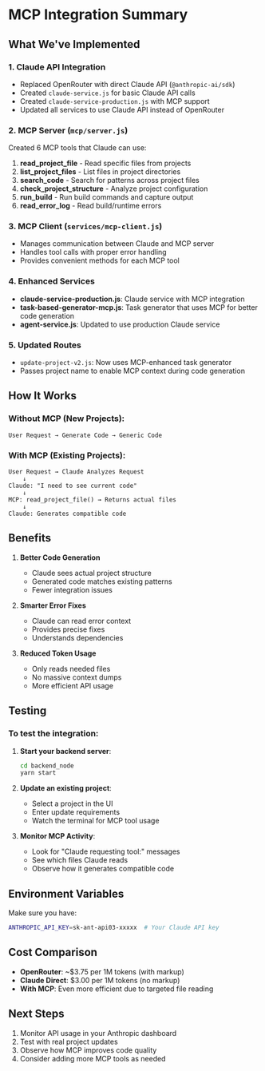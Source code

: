 # MCP Integration Summary

## What We've Implemented

### 1. **Claude API Integration**
- Replaced OpenRouter with direct Claude API (`@anthropic-ai/sdk`)
- Created `claude-service.js` for basic Claude API calls
- Created `claude-service-production.js` with MCP support
- Updated all services to use Claude API instead of OpenRouter

### 2. **MCP Server** (`mcp/server.js`)
Created 6 MCP tools that Claude can use:

1. **read_project_file** - Read specific files from projects
2. **list_project_files** - List files in project directories  
3. **search_code** - Search for patterns across project files
4. **check_project_structure** - Analyze project configuration
5. **run_build** - Run build commands and capture output
6. **read_error_log** - Read build/runtime errors

### 3. **MCP Client** (`services/mcp-client.js`)
- Manages communication between Claude and MCP server
- Handles tool calls with proper error handling
- Provides convenient methods for each MCP tool

### 4. **Enhanced Services**
- **claude-service-production.js**: Claude service with MCP integration
- **task-based-generator-mcp.js**: Task generator that uses MCP for better code generation
- **agent-service.js**: Updated to use production Claude service

### 5. **Updated Routes**
- `update-project-v2.js`: Now uses MCP-enhanced task generator
- Passes project name to enable MCP context during code generation

## How It Works

### Without MCP (New Projects):
```
User Request → Generate Code → Generic Code
```

### With MCP (Existing Projects):
```
User Request → Claude Analyzes Request
    ↓
Claude: "I need to see current code"
    ↓
MCP: read_project_file() → Returns actual files
    ↓
Claude: Generates compatible code
```

## Benefits

1. **Better Code Generation**
   - Claude sees actual project structure
   - Generated code matches existing patterns
   - Fewer integration issues

2. **Smarter Error Fixes**
   - Claude can read error context
   - Provides precise fixes
   - Understands dependencies

3. **Reduced Token Usage**
   - Only reads needed files
   - No massive context dumps
   - More efficient API usage

## Testing

### To test the integration:

1. **Start your backend server**:
   ```bash
   cd backend_node
   yarn start
   ```

2. **Update an existing project**:
   - Select a project in the UI
   - Enter update requirements
   - Watch the terminal for MCP tool usage

3. **Monitor MCP Activity**:
   - Look for "Claude requesting tool:" messages
   - See which files Claude reads
   - Observe how it generates compatible code

## Environment Variables

Make sure you have:
```bash
ANTHROPIC_API_KEY=sk-ant-api03-xxxxx  # Your Claude API key
```

## Cost Comparison

- **OpenRouter**: ~$3.75 per 1M tokens (with markup)
- **Claude Direct**: $3.00 per 1M tokens (no markup)
- **With MCP**: Even more efficient due to targeted file reading

## Next Steps

1. Monitor API usage in your Anthropic dashboard
2. Test with real project updates
3. Observe how MCP improves code quality
4. Consider adding more MCP tools as needed